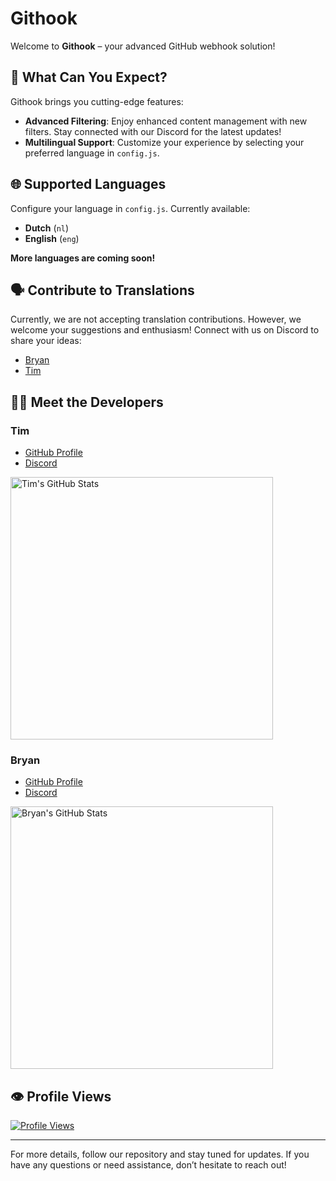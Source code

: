 # Githook

Welcome to **Githook** – your advanced GitHub webhook solution!

## 🚀 What Can You Expect?

Githook brings you cutting-edge features:

- **Advanced Filtering**: Enjoy enhanced content management with new filters. Stay connected with our Discord for the latest updates!
- **Multilingual Support**: Customize your experience by selecting your preferred language in `config.js`.

## 🌐 Supported Languages

Configure your language in `config.js`. Currently available:

- **Dutch** (`nl`)
- **English** (`eng`)

**More languages are coming soon!**

## 🗣️ Contribute to Translations

Currently, we are not accepting translation contributions. However, we welcome your suggestions and enthusiasm! Connect with us on Discord to share your ideas:

- [Bryan](https://discord.com/users/281826343040057345)
- [Tim](https://discord.com/users/427717508359782400)

## 👩‍💻 Meet the Developers

### Tim

- [GitHub Profile](https://github.com/Donrskbb)
- [Discord](https://discord.com/users/427717508359782400)

<p align="left">
  <a href="https://github.com/Donrskbb">
    <img width="420" src="https://github-readme-stats.vercel.app/api?username=Donrskbb&amp;count_private=true&amp;show_icons=true&amp;title_color=dc143c&amp;text_color=ffffff&amp;icon_color=dc143c&amp;hide_border=true&amp;bg_color=282a36&amp;layout=compact&amp;hide_title=false&amp;hide_rank=false" alt="Tim's GitHub Stats" style="max-width: 100%;">
  </a>
</p>

### Bryan

- [GitHub Profile](https://github.com/L3G3CLAN)
- [Discord](https://discord.com/users/281826343040057345)

<p align="left">
  <a href="https://github.com/L3G3CLAN">
    <img width="420" src="https://github-readme-stats.vercel.app/api?username=L3G3CLAN&amp;count_private=true&amp;show_icons=true&amp;title_color=dc143c&amp;text_color=ffffff&amp;icon_color=dc143c&amp;hide_border=true&amp;bg_color=282a36&amp;layout=compact&amp;hide_title=false&amp;hide_rank=false" alt="Bryan's GitHub Stats" style="max-width: 100%;">
  </a>
</p>

## 👁️ Profile Views

[![Profile Views](https://visitcount.itsvg.in/api?id=Github&label=Profile%20Views&color=3&icon=5&pretty=true)](https://visitcount.itsvg.in)

---

For more details, follow our repository and stay tuned for updates. If you have any questions or need assistance, don’t hesitate to reach out!

